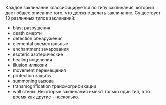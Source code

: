 Каждое заклинание классифицируется по типу заклинания, который дает общее описание того, что должно делать заклинание. 
Существует 13 различных типов заклинаний: 
- blast разрушения 
- death смерти
- detection обнаружения 
- elemental элементальные 
- enchantment зачарования 
- esoteric эзотерические
- healing исцеления
- illusion иллюзии
- movement перемещения 
- protection защиты
- summoning вызова 
- transmogrification трансмогрификации 
- wall стены. 
Некоторые заклинания имеют только один тип, в то время как другие - несколько.

